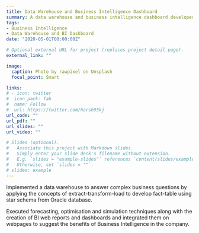 ```yaml
---
title: Data Warehouse and Business Intelligence Dashboard
summary: A data warehouse and business intelligence dashboard developed to answer complex business questions.
tags:
- Business Intelligence
- Data Warehouse and BI Dashboard
date: "2020-05-01T00:00:00Z"

# Optional external URL for project (replaces project detail page).
external_link: ""

image:
  caption: Photo by rawpixel on Unsplash
  focal_point: Smart

links:
# - icon: twitter
#  icon_pack: fab
#  name: Follow
#  url: https://twitter.com/harsh95kj
url_code: ""
url_pdf: ""
url_slides: ""
url_video: ""

# Slides (optional).
#   Associate this project with Markdown slides.
#   Simply enter your slide deck's filename without extension.
#   E.g. `slides = "example-slides"` references `content/slides/example-slides.md`.
#   Otherwise, set `slides = ""`.
# slides: example
---
```


Implemented a data warehouse to answer complex business questions by applying the concepts of extract-transform-load to develop fact-table using star schema from Oracle database.

Executed forecasting, optimisation and simulation techniques along with the creation of BI web reports and dashboards and integrated them on webpages to suggest the benefits of Business Intelligence in the company.
